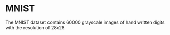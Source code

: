 # MNIST
The MNIST dataset contains 60000 grayscale images of hand written digits with the resolution of 28x28.
